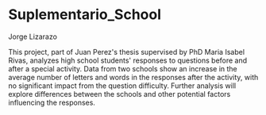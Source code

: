 # Suplementario_School
Jorge Lizarazo

This project, part of Juan Perez's thesis supervised by PhD Maria Isabel Rivas, analyzes high school students' responses to questions before and after a special activity. Data from two schools show an increase in the average number of letters and words in the responses after the activity, with no significant impact from the question difficulty. Further analysis will explore differences between the schools and other potential factors influencing the responses.
